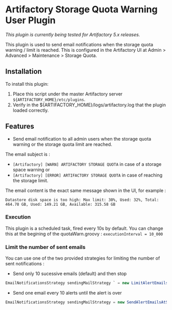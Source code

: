 Artifactory Storage Quota Warning User Plugin
=============================================

*This plugin is currently being tested for Artifactory 5.x releases.*

This plugin is used to send email notifications when the storage quota warning / limit is reached.
This is configured in the Artifactory UI at Admin > Advanced > Maintenance > Storage Quota.

Installation
------------

To install this plugin:

1. Place this script under the master Artifactory server
   `${ARTIFACTORY_HOME}/etc/plugins`.
2. Verify in the ${ARTIFACTORY_HOME}/logs/artifactory.log that the plugin loaded
   correctly.

Features
--------

- Send email notification to all admin users when the storage quota warning or the storage quota limit are reached.

The email subject is :
- `[Artifactory] [WARN] ARTIFACTORY STORAGE QUOTA` in case of a storage space warning or
- `[Artifactory] [ERROR] ARTIFACTORY STORAGE QUOTA` in case of reaching the storage limit.

The email content is the exact same message shown in the UI, for example :

`Datastore disk space is too high: Max limit: 30%, Used: 32%, Total: 464.78 GB, Used: 149.21 GB, Available: 315.58 GB`

### Execution ###
This plugin is a scheduled task, fired every 10s by default.
You can change this at the begining of the quotaWarn.groovy :
`executionInterval = 10_000`

### Limit the number of sent emails ###
You can use one of the two provided strategies for limiting the number of sent notifications :

-  Send only 10 sucessive emails (default) and then stop
```JAVA
EmailNotificationsStrategy sendingMailStrategy ` = new LimitAlertEmailsStrategy(maxNumberOfSuccessiveEmails: 10)
```
- Send one email every 10 alerts until the alert is over
```JAVA
EmailNotificationsStrategy sendingMailStrategy = new SendAlertEmailsAtSomeRateStrategy(alertEmailRate: 10)
```




